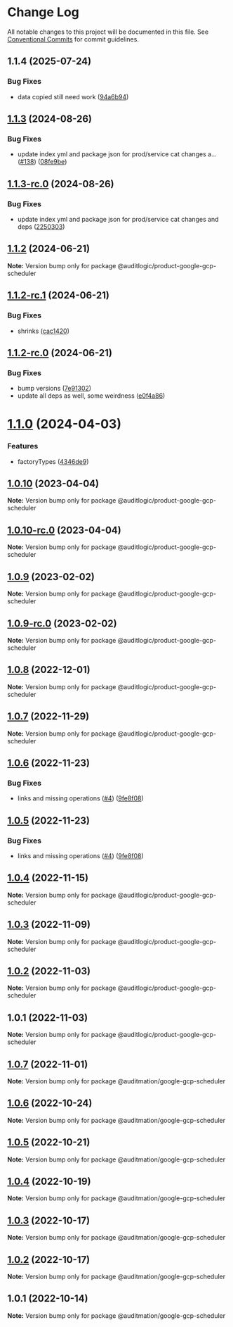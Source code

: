# Change Log

All notable changes to this project will be documented in this file.
See [Conventional Commits](https://conventionalcommits.org) for commit guidelines.

## 1.1.4 (2025-07-24)


### Bug Fixes

* data copied still need work ([94a6b94](https://github.com/zerobias-org/product/commit/94a6b942fb0516367548599d739529536132755a))





## [1.1.3](https://github.com/auditlogic/product/compare/@auditlogic/product-google-gcp-scheduler@1.1.2...@auditlogic/product-google-gcp-scheduler@1.1.3) (2024-08-26)


### Bug Fixes

* update index yml and package json for prod/service cat changes a… ([#138](https://github.com/auditlogic/product/issues/138)) ([08fe9be](https://github.com/auditlogic/product/commit/08fe9beb1c8457462a19bc69caa02e6212d97e1a))





## [1.1.3-rc.0](https://github.com/auditlogic/product/compare/@auditlogic/product-google-gcp-scheduler@1.1.2...@auditlogic/product-google-gcp-scheduler@1.1.3-rc.0) (2024-08-26)


### Bug Fixes

* update index yml and package json for prod/service cat changes and deps ([2250303](https://github.com/auditlogic/product/commit/225030363a363608240135b7ebed386b28f01e4b))





## [1.1.2](https://github.com/auditlogic/product/compare/@auditlogic/product-google-gcp-scheduler@1.1.2-rc.1...@auditlogic/product-google-gcp-scheduler@1.1.2) (2024-06-21)

**Note:** Version bump only for package @auditlogic/product-google-gcp-scheduler





## [1.1.2-rc.1](https://github.com/auditlogic/product/compare/@auditlogic/product-google-gcp-scheduler@1.1.2-rc.0...@auditlogic/product-google-gcp-scheduler@1.1.2-rc.1) (2024-06-21)


### Bug Fixes

* shrinks ([cac1420](https://github.com/auditlogic/product/commit/cac14200fefcd8183ab69fe89a47bd3f70f563e9))





## [1.1.2-rc.0](https://github.com/auditlogic/product/compare/@auditlogic/product-google-gcp-scheduler@1.1.0...@auditlogic/product-google-gcp-scheduler@1.1.2-rc.0) (2024-06-21)


### Bug Fixes

* bump versions ([7e91302](https://github.com/auditlogic/product/commit/7e913023b8b312150ed7762c32fbbe616be71de5))
* update all deps as well, some weirdness ([e0f4a86](https://github.com/auditlogic/product/commit/e0f4a864714e2d3de6bbf3da014d5312fe53be2f))





# [1.1.0](https://github.com/auditlogic/product/compare/@auditlogic/product-google-gcp-scheduler@1.0.10...@auditlogic/product-google-gcp-scheduler@1.1.0) (2024-04-03)


### Features

* factoryTypes ([4346de9](https://github.com/auditlogic/product/commit/4346de92693aee892fccf725338ffc7b80ab182b))





## [1.0.10](https://github.com/auditlogic/product/compare/@auditlogic/product-google-gcp-scheduler@1.0.9...@auditlogic/product-google-gcp-scheduler@1.0.10) (2023-04-04)

**Note:** Version bump only for package @auditlogic/product-google-gcp-scheduler





## [1.0.10-rc.0](https://github.com/auditlogic/product/compare/@auditlogic/product-google-gcp-scheduler@1.0.9...@auditlogic/product-google-gcp-scheduler@1.0.10-rc.0) (2023-04-04)

**Note:** Version bump only for package @auditlogic/product-google-gcp-scheduler





## [1.0.9](https://github.com/auditlogic/product/compare/@auditlogic/product-google-gcp-scheduler@1.0.8...@auditlogic/product-google-gcp-scheduler@1.0.9) (2023-02-02)

**Note:** Version bump only for package @auditlogic/product-google-gcp-scheduler





## [1.0.9-rc.0](https://github.com/auditlogic/product/compare/@auditlogic/product-google-gcp-scheduler@1.0.8...@auditlogic/product-google-gcp-scheduler@1.0.9-rc.0) (2023-02-02)

**Note:** Version bump only for package @auditlogic/product-google-gcp-scheduler





## [1.0.8](https://github.com/auditlogic/product/compare/@auditlogic/product-google-gcp-scheduler@1.0.7...@auditlogic/product-google-gcp-scheduler@1.0.8) (2022-12-01)

**Note:** Version bump only for package @auditlogic/product-google-gcp-scheduler





## [1.0.7](https://github.com/auditlogic/product/compare/@auditlogic/product-google-gcp-scheduler@1.0.6...@auditlogic/product-google-gcp-scheduler@1.0.7) (2022-11-29)

**Note:** Version bump only for package @auditlogic/product-google-gcp-scheduler





## [1.0.6](https://github.com/auditlogic/product/compare/@auditlogic/product-google-gcp-scheduler@1.0.4...@auditlogic/product-google-gcp-scheduler@1.0.6) (2022-11-23)


### Bug Fixes

* links and missing operations ([#4](https://github.com/auditlogic/product/issues/4)) ([9fe8f08](https://github.com/auditlogic/product/commit/9fe8f08fe7c57fdb79f991ac35bd6ac2e7dcad38))





## [1.0.5](https://github.com/auditlogic/product/compare/@auditlogic/product-google-gcp-scheduler@1.0.4...@auditlogic/product-google-gcp-scheduler@1.0.5) (2022-11-23)


### Bug Fixes

* links and missing operations ([#4](https://github.com/auditlogic/product/issues/4)) ([9fe8f08](https://github.com/auditlogic/product/commit/9fe8f08fe7c57fdb79f991ac35bd6ac2e7dcad38))





## [1.0.4](https://github.com/auditlogic/product/compare/@auditlogic/product-google-gcp-scheduler@1.0.3...@auditlogic/product-google-gcp-scheduler@1.0.4) (2022-11-15)

**Note:** Version bump only for package @auditlogic/product-google-gcp-scheduler





## [1.0.3](https://github.com/auditlogic/product/compare/@auditlogic/product-google-gcp-scheduler@1.0.2...@auditlogic/product-google-gcp-scheduler@1.0.3) (2022-11-09)

**Note:** Version bump only for package @auditlogic/product-google-gcp-scheduler





## [1.0.2](https://github.com/auditlogic/product/compare/@auditlogic/product-google-gcp-scheduler@1.0.1...@auditlogic/product-google-gcp-scheduler@1.0.2) (2022-11-03)

**Note:** Version bump only for package @auditlogic/product-google-gcp-scheduler





## 1.0.1 (2022-11-03)

**Note:** Version bump only for package @auditlogic/product-google-gcp-scheduler





## [1.0.7](https://github.com/auditmation/store-content/compare/@auditmation/google-gcp-scheduler@1.0.6...@auditmation/google-gcp-scheduler@1.0.7) (2022-11-01)

**Note:** Version bump only for package @auditmation/google-gcp-scheduler





## [1.0.6](https://github.com/auditmation/store-content/compare/@auditmation/google-gcp-scheduler@1.0.5...@auditmation/google-gcp-scheduler@1.0.6) (2022-10-24)

**Note:** Version bump only for package @auditmation/google-gcp-scheduler





## [1.0.5](https://github.com/auditmation/store-content/compare/@auditmation/google-gcp-scheduler@1.0.4...@auditmation/google-gcp-scheduler@1.0.5) (2022-10-21)

**Note:** Version bump only for package @auditmation/google-gcp-scheduler





## [1.0.4](https://github.com/auditmation/store-content/compare/@auditmation/google-gcp-scheduler@1.0.3...@auditmation/google-gcp-scheduler@1.0.4) (2022-10-19)

**Note:** Version bump only for package @auditmation/google-gcp-scheduler





## [1.0.3](https://github.com/auditmation/store-content/compare/@auditmation/google-gcp-scheduler@1.0.2...@auditmation/google-gcp-scheduler@1.0.3) (2022-10-17)

**Note:** Version bump only for package @auditmation/google-gcp-scheduler





## [1.0.2](https://github.com/auditmation/store-content/compare/@auditmation/google-gcp-scheduler@1.0.1...@auditmation/google-gcp-scheduler@1.0.2) (2022-10-17)

**Note:** Version bump only for package @auditmation/google-gcp-scheduler





## 1.0.1 (2022-10-14)

**Note:** Version bump only for package @auditmation/google-gcp-scheduler
